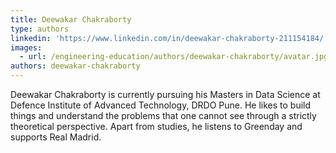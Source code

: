 ```yaml
---
title: Deewakar Chakraborty
type: authors
linkedin: 'https://www.linkedin.com/in/deewakar-chakraborty-211154184/'
images:
  - url: /engineering-education/authors/deewakar-chakraborty/avatar.jpg
authors: deewakar-chakraborty
---
```

Deewakar Chakraborty is currently pursuing his Masters in Data Science at Defence Institute of Advanced Technology, DRDO Pune. He likes to build things and understand the problems that one cannot see through a strictly theoretical perspective. Apart from studies, he listens to Greenday and supports Real Madrid.

